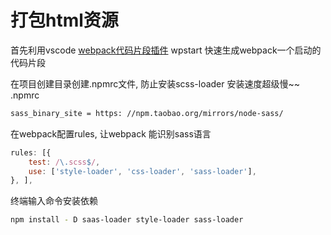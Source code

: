 # 打包html资源

首先利用vscode [webpack代码片段插件]([http://asdasd](https://marketplace.visualstudio.com/items?itemName=jeremyrajan.webpack)) wpstart 快速生成webpack一个启动的代码片段

在项目创建目录创建.npmrc文件, 防止安装scss-loader 安装速度超级慢~~
.npmrc

``` bash
sass_binary_site = https: //npm.taobao.org/mirrors/node-sass/
```

在webpack配置rules, 让webpack 能识别sass语言  

``` js
rules: [{
    test: /\.scss$/,
    use: ['style-loader', 'css-loader', 'sass-loader'],
}, ],
```

终端输入命令安装依赖

``` bash
npm install - D saas-loader style-loader sass-loader
```
